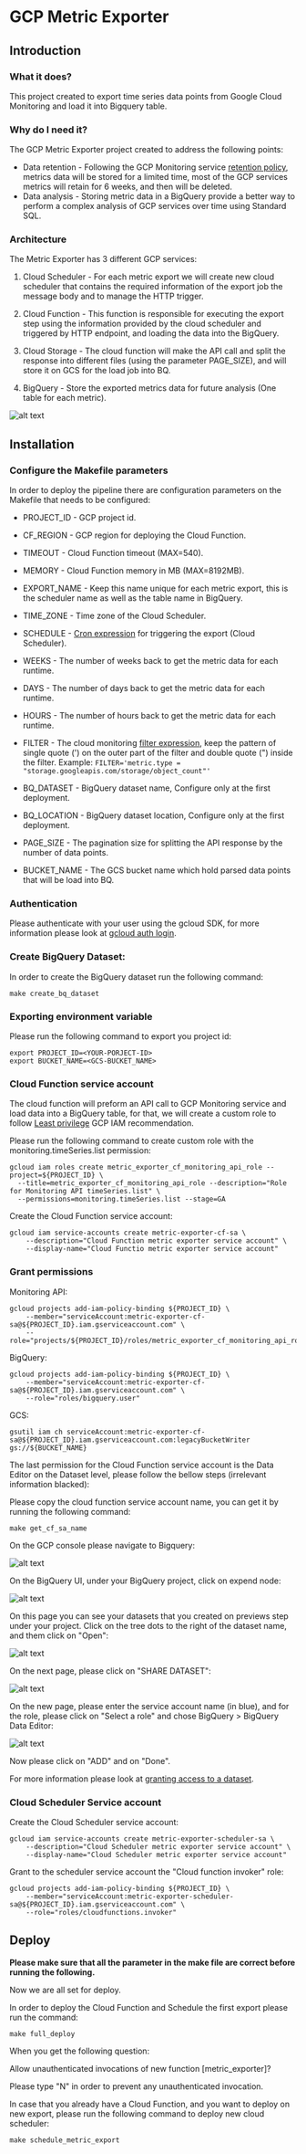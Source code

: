 # GCP Metric Exporter

## Introduction

### What it does?

This project created to export time series data points from Google Cloud Monitoring and load it into Bigquery table.

### Why do I need it?

The GCP Metric Exporter project created to address the following points:

* Data retention - Following the GCP Monitoring service [retention policy](https://cloud.google.com/monitoring/quotas#data_retention_policy), metrics data will be stored for a limited time, most of the GCP services metrics will retain for 6 weeks, and then will be deleted. 
* Data analysis - Storing metric data in a BigQuery provide a better way to perform a complex analysis of GCP services over time using Standard SQL.

### Architecture 

The Metric Exporter has 3 different GCP services:

1) Cloud Scheduler - For each metric export we will create new cloud scheduler that contains the required information of the export job the message body and to manage the HTTP trigger.

2) Cloud Function - This function is responsible for executing the export step using the information provided by the cloud scheduler and triggered by HTTP endpoint, and loading the data into the BigQuery.

3) Cloud Storage - The cloud function will make the API call and split the response into different files (using the parameter PAGE_SIZE), and will store it on GCS for the load job into BQ.  

4) BigQuery - Store the exported metrics data for future analysis (One table for each metric).


![alt text](images/Metric_Exporter_Architecture.png)

## Installation

### Configure the Makefile parameters

In order to deploy the pipeline there are configuration parameters on the Makefile that needs to be configured:

- PROJECT_ID - GCP project id.

- CF_REGION - GCP region for deploying the Cloud Function.

- TIMEOUT - Cloud Function timeout (MAX=540).

- MEMORY - Cloud Function memory in MB (MAX=8192MB).

- EXPORT_NAME - Keep this name unique for each metric export, this is the scheduler name as well as the table name in BigQuery.

- TIME_ZONE - Time zone of the Cloud Scheduler.

- SCHEDULE - [Cron expression](https://cloud.google.com/scheduler/docs/configuring/cron-job-schedules) for triggering the export (Cloud Scheduler).

- WEEKS - The number of weeks back to get the metric data for each runtime.

- DAYS - The number of days back to get the metric data for each runtime.

- HOURS - The number of hours back to get the metric data for each runtime.

- FILTER - The cloud monitoring [filter expression](https://cloud.google.com/monitoring/api/v3/filters), keep the pattern of single quote (') on the outer part of the filter and double quote (") inside the filter. Example: ```FILTER='metric.type = "storage.googleapis.com/storage/object_count"'```

- BQ_DATASET - BigQuery dataset name, Configure only at the first deployment.

- BQ_LOCATION - BigQuery dataset location, Configure only at the first deployment.

- PAGE_SIZE - The pagination size for splitting the API response by the number of data points.

- BUCKET_NAME - The GCS bucket name which hold parsed data points that will be load into BQ.

### Authentication
Please authenticate with your user using the gcloud SDK, for more information please look at [gcloud auth login](https://cloud.google.com/sdk/gcloud/reference/auth/login).

### Create BigQuery Dataset:

In order to create the BigQuery dataset run the following command:

```make create_bq_dataset```

### Exporting environment variable

Please run the following command to export you project id:

```
export PROJECT_ID=<YOUR-PORJECT-ID>
export BUCKET_NAME=<GCS-BUCKET_NAME>
```

### Cloud Function service account

The cloud function will preform an API call to GCP Monitoring service and load data into a BigQuery table, for that, we will create a custom role to follow [Least privilege](https://cloud.google.com/iam/docs/using-iam-securely#least_privilege) GCP IAM recommendation.

Please run the following command to create custom role with the monitoring.timeSeries.list permission:
```
gcloud iam roles create metric_exporter_cf_monitoring_api_role --project=${PROJECT_ID} \
  --title=metric_exporter_cf_monitoring_api_role --description="Role for Monitoring API timeSeries.list" \
  --permissions=monitoring.timeSeries.list --stage=GA
```

Create the Cloud Function service account:

```
gcloud iam service-accounts create metric-exporter-cf-sa \
    --description="Cloud Function metric exporter service account" \
    --display-name="Cloud Functio metric exporter service account"
```
### Grant permissions

Monitoring API:
```
gcloud projects add-iam-policy-binding ${PROJECT_ID} \
    --member="serviceAccount:metric-exporter-cf-sa@${PROJECT_ID}.iam.gserviceaccount.com" \
    --role="projects/${PROJECT_ID}/roles/metric_exporter_cf_monitoring_api_role"
```

BigQuery:

```
gcloud projects add-iam-policy-binding ${PROJECT_ID} \
    --member="serviceAccount:metric-exporter-cf-sa@${PROJECT_ID}.iam.gserviceaccount.com" \
    --role="roles/bigquery.user"
```

GCS:

```
gsutil iam ch serviceAccount:metric-exporter-cf-sa@${PROJECT_ID}.iam.gserviceaccount.com:legacyBucketWriter gs://${BUCKET_NAME}
```


The last permission for the Cloud Function service account is the Data Editor on the Dataset level, please follow the bellow steps (irrelevant information blacked):

Please copy the cloud function service account name, you can get it by running the following command:

```make get_cf_sa_name```

On the GCP console please navigate to Bigquery:

![alt text](images/BQ_nav.png)

On the BigQuery UI, under your BigQuery project, click on expend node:

![alt text](images/BQ_project_expend.png)

On this page you can see your datasets that you created on previews step under your project. Click on the tree dots to the right of the dataset name, and them click on "Open":

![alt text](images/BQ_open_dataset.png)

On the next page, please click on "SHARE DATASET":

![alt text](images/BQ_share_dataset.png)

On the new page, please enter the service account name (in blue), and for the role, please click on "Select a role" and chose BigQuery > BigQuery Data Editor: 

![alt text](images/BQ_dataset_permissions.png)

Now please click on "ADD" and on "Done".

For more information please look at [granting access to a dataset](https://cloud.google.com/bigquery/docs/dataset-access-controls#granting_access_to_a_dataset).

### Cloud Scheduler Service account 
Create the Cloud Scheduler service account:

```
gcloud iam service-accounts create metric-exporter-scheduler-sa \
    --description="Cloud Scheduler metric exporter service account" \
    --display-name="Cloud Scheduler metric exporter service account"
```

Grant to the scheduler service account the "Cloud function invoker" role:

```
gcloud projects add-iam-policy-binding ${PROJECT_ID} \
    --member="serviceAccount:metric-exporter-scheduler-sa@${PROJECT_ID}.iam.gserviceaccount.com" \
    --role="roles/cloudfunctions.invoker"
```

## Deploy
<b> Please make sure that all the parameter in the make file are correct before running the following.</b>

Now we are all set for deploy.

In order to deploy the Cloud Function and Schedule the first export please run the command:

```make full_deploy```

When you get the following question:

Allow unauthenticated invocations of new function [metric_exporter]?

Please type "N" in order to prevent any unauthenticated invocation.

In case that you already have a Cloud Function, and you want to deploy on new export, please run the following command to deploy new cloud scheduler:

```make schedule_metric_export```